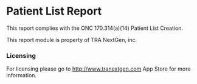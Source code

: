 # Patient List Report #

This report complies with the ONC 170.314(a)(14) Patient List Creation.

This report module is property of TRA NextGen, inc. 

### Licensing ###
For licensing please go to http://www.tranextgen.com 
App Store for more information.